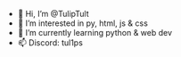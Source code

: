 - 👋 Hi, I’m @TulipTult
- 👀 I’m interested in py, html, js & css
- 🌱 I’m currently learning python & web dev
- 📫 Discord: tul1ps
<!---
TulipTult/TulipTult is a ✨ special ✨ repository because its `README.md` (this file) appears on your GitHub profile.
You can click the Preview link to take a look at your changes.
--->
